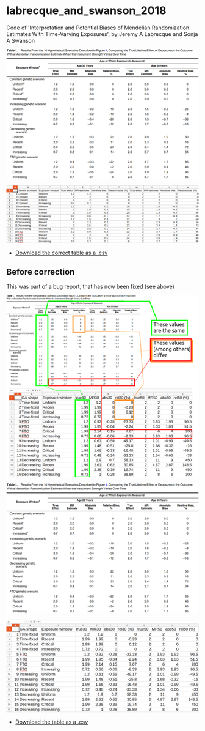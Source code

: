 # labrecque_and_swanson_2018

Code of 'Interpretation and Potential Biases of Mendelian Randomization Estimates With Time-Varying Exposures', by Jeremy A Labrecque and Sonja A Swanson

![](table_1_article.png)

![](table_1_correct_code.png)

 * [Download the correct table as a .csv](table_1_correct.csv)

## Before correction

This was part of a bug report, that has now been fixed (see above)

![](table_1_article_and_code.png)

![](table_1_article.png)

![](table_1_code.png)

 * [Download the table as a .csv](table_1.csv)

